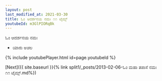 ```yaml
---
layout: post
last_modified_at: 2021-03-30
title: ಓಂ ಆದರ್ಶನಯ ನಮಃ ೧೧ ಟೈಮ್ಸ್
youtubeId: m3GlPIORqBk
---
```

 
 
 ಓಂ ಆದರ್ಶನಯ ನಮಃ  
 
 -  ಯಾರು ಅಚಲ 
 
  
 
  
 
 
 
 
 
 


{% include youtubePlayer.html id=page.youtubeId %}
 
[Next]({{ site.baseurl }}{% link  split1/_posts/2013-02-06-ಓಂ ಮಹಾ ತಪಾಸೆ ನಮಃ ೧೧ ಟೈಮ್ಸ್.md%})
 
